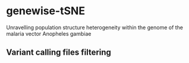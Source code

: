 # genewise-tSNE

Unravelling population structure heterogeneity within the genome of the malaria vector Anopheles gambiae

## Variant calling files filtering

